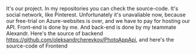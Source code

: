 It's our project. In my repositories you can check the source-code. It's social network, like Pinterest. Unfortunately it's unavaliable now, because our free-trial on Azure-websites is over, and we have to pay for hosting our API.
Front-end is done by me. And back-end is done by my teammate Alexandr. Here's the source of backend https://github.com/oleksandrcherevkov/PhotoAppApi, and here's the source-code of Frontend
